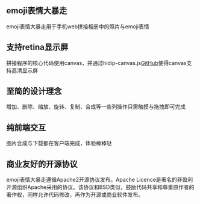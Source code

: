 ﻿## emoji表情大暴走

emoji表情大暴走用于手机web拼接相册中的照片与emoji表情

## 支持retina显示屏

拼接程序的核心代码使用canvas，并通过hidip-canvas.js[GitHub](https://github.com/jondavidjohn/hidpi-canvas-polyfill)使得canvas支持高清显示屏

## 至简的设计理念

增加、删除、缩放、旋转、复制、合成等一些列操作只需触摸与拖拽即可完成

## 纯前端交互

图片合成与下载都在客户端完成，体验棒棒哒

## 商业友好的开源协议

emoji表情大暴走遵循Apache2开源协议发布。Apache Licence是著名的非盈利开源组织Apache采用的协议。该协议和BSD类似，鼓励代码共享和尊重原作者的著作权，同样允许代码修改，再作为开源或商业软件发布。